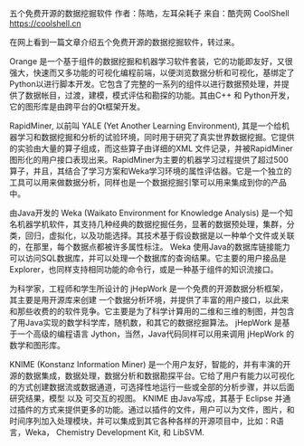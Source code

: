五个免费开源的数据挖掘软件
作者：陈皓，左耳朵耗子
来自：酷壳网 CoolShell https://coolshell.cn

在网上看到一篇文章介绍五个免费开源的数据挖掘软件，转过来。

Orange 是一个基于组件的数据挖掘和机器学习软件套装，它的功能即友好，又很强大，快速而又多功能的可视化编程前端，以便浏览数据分析和可视化，基绑定了Python以进行脚本开发。它包含了完整的一系列的组件以进行数据预处理，并提供了数据帐目，过渡，建模，模式评估和勘探的功能。其由C++ 和 Python开发，它的图形库是由跨平台的Qt框架开发。

RapidMiner, 以前叫 YALE (Yet Another Learning Environment), 其是一个给机器学习和数据挖掘和分析的试验环境，同时用于研究了真实世界数据挖掘。它提供的实验由大量的算子组成，而这些算子由详细的XML 文件记录，并被RapidMiner图形化的用户接口表现出来。RapidMiner为主要的机器学习过程提供了超过500算子，并且，其结合了学习方案和Weka学习环境的属性评估器。它是一个独立的工具可以用来做数据分析，同样也是一个数据挖掘引擎可以用来集成到你的产品中。

由Java开发的 Weka (Waikato Environment for Knowledge Analysis) 是一个知名机器学机软件，其支持几种经典的数据挖掘任务，显著的数据预处理，集群，分类，回归，虚拟化，以及功能选择。其技术基于假设数据是以一种单个文件或关联的，在那里，每个数据点都被许多属性标注。 Weka 使用Java的数据库链接能力可以访问SQL数据库，并可以处理一个数据库的查询结果。它主要的用户接品是Explorer，也同样支持相同功能的命令行，或是一种基于组件的知识流接口。

为科学家，工程师和学生所设计的 jHepWork 是一个免费的开源数据分析框架，其主要是用开源库来创建 一个数据分析环境，并提供了丰富的用户接口，以此来和那些收费的的软件竞争。它主要是为了科学计算用的二维和三维的制图，并包含了用Java实现的数学科学库，随机数，和其它的数据挖掘算法。 jHepWork 是基于一个高级的编程语言 Jython，当然，Java代码同样可以用来调用 jHepWork 的数学和图形库。

KNIME (Konstanz Information Miner) 是一个用户友好，智能的，并有丰演的开源的数据集成，数据处理，数据分析和数据勘探平台。它给了用户有能力以可视化的方式创建数据流或数据通道，可选择性地运行一些或全部的分析步骤，并以后面研究结果，模型 以及 可交互的视图。 KNIME 由Java写成，其基于 Eclipse 并通过插件的方式来提供更多的功能。通过以插件的文件，用户可以为文件，图片，和时间序列加入处理模块，并可以集成到其它各种各样的开源项目中，比如：R语言，Weka， Chemistry Development Kit, 和 LibSVM.